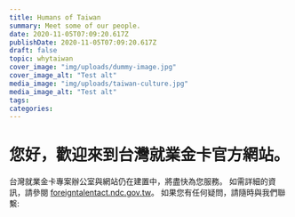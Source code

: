 ```yaml
---
title: Humans of Taiwan
summary: Meet some of our people.
date: 2020-11-05T07:09:20.617Z
publishDate: 2020-11-05T07:09:20.617Z
draft: false
topic: whytaiwan
cover_image: "img/uploads/dummy-image.jpg"
cover_image_alt: "Test alt"
media_image: "img/uploads/taiwan-culture.jpg"
media_image_alt: "Test alt"
tags:
categories:
---
```


# 您好，歡迎來到台灣就業金卡官方網站。

台灣就業金卡專案辦公室與網站仍在建置中，將盡快為您服務。
如需詳細的資訊，請參閱 [foreigntalentact.ndc.gov.tw](https://foreigntalentact.ndc.gov.tw/)。
如果您有任何疑問，請隨時與我們聯繫:
